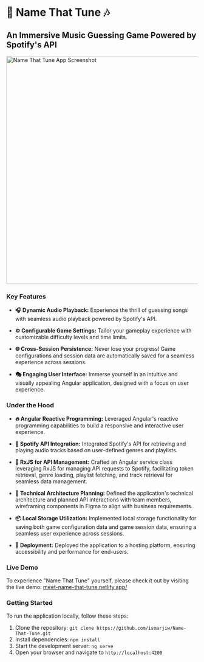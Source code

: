 # 🎵 Name That Tune 🎶

## An Immersive Music Guessing Game Powered by Spotify's API

<img src="https://i.imgur.com/NW7gbpF.png" alt="Name That Tune App Screenshot" width="600">

### Key Features

- **🎧 Dynamic Audio Playback:** Experience the thrill of guessing songs with seamless audio playback powered by Spotify's API.

- **⚙️ Configurable Game Settings:** Tailor your gameplay experience with customizable difficulty levels and time limits.

- **🌐 Cross-Session Persistence:** Never lose your progress! Game configurations and session data are automatically saved for a seamless experience across sessions.

- **🎭 Engaging User Interface:** Immerse yourself in an intuitive and visually appealing Angular application, designed with a focus on user experience.

### Under the Hood

- **🔥 Angular Reactive Programming:** Leveraged Angular's reactive programming capabilities to build a responsive and interactive user experience.

- **🎼 Spotify API Integration:** Integrated Spotify's API for retrieving and playing audio tracks based on user-defined genres and playlists.

- **📡 RxJS for API Management:** Crafted an Angular service class leveraging RxJS for managing API requests to Spotify, facilitating token retrieval, genre loading, playlist fetching, and track retrieval for seamless data management.

- **🧰 Technical Architecture Planning:** Defined the application's technical architecture and planned API interactions with team members, wireframing components in Figma to align with business requirements.

- **📦 Local Storage Utilization:** Implemented local storage functionality for saving both game configuration data and game session data, ensuring a seamless user experience across sessions.

- **🚀 Deployment:** Deployed the application to a hosting platform, ensuring accessibility and performance for end-users.

### Live Demo

To experience "Name That Tune" yourself, please check it out by visiting the live demo: [meet-name-that-tune.netlify.app/](meet-name-that-tune.netlify.app/)

### Getting Started

To run the application locally, follow these steps:

1. Clone the repository: `git clone https://github.com/ismarjiw/Name-That-Tune.git`
2. Install dependencies: `npm install`
3. Start the development server: `ng serve`
4. Open your browser and navigate to `http://localhost:4200`

